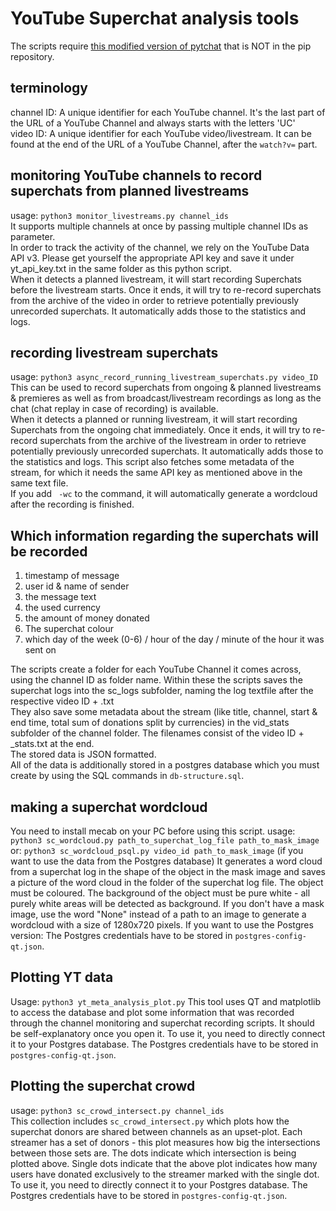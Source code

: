 # YouTube Superchat analysis tools
The scripts require [this modified version of pytchat](https://github.com/KaitoCross/pytchat) that is NOT in the pip repository.

## terminology
channel ID: A unique identifier for each YouTube channel. It's the last part of the URL of a YouTube Channel and always starts with the letters 'UC'  
video ID: A unique identifier for each YouTube video/livestream. It can be found at the end of the URL of a YouTube Channel, after the `watch?v=` part.

## monitoring YouTube channels to record superchats from planned livestreams
usage: `python3 monitor_livestreams.py channel_ids`  
It supports multiple channels at once by passing multiple channel IDs as parameter.  
In order to track the activity of the channel, we rely on the YouTube Data API v3. Please get yourself the appropriate API key and save it under yt_api_key.txt in the same folder as this python script.  
When it detects a planned livestream, it will start recording Superchats before the livestream starts. Once it ends, it will try to re-record superchats from the archive of the video in order to retrieve potentially previously unrecorded superchats. It automatically adds those to the statistics and logs.

## recording livestream superchats
usage: `python3 async_record_running_livestream_superchats.py video_ID`  
This can be used to record superchats from ongoing & planned livestreams & premieres as well as from broadcast/livestream recordings as long as the chat (chat replay in case of recording) is available.  
When it detects a planned or running livestream, it will start recording Superchats from the ongoing chat immediately. Once it ends, it will try to re-record superchats from the archive of the livestream in order to retrieve potentially previously unrecorded superchats. It automatically adds those to the statistics and logs.
This script also fetches some metadata of the stream, for which it needs the same API key as mentioned above in the same text file.  
If you add ` -wc` to the command, it will automatically generate a wordcloud after the recording is finished.

## Which information regarding the superchats will be recorded
1. timestamp of message
2. user id & name of sender
3. the message text
4. the used currency
5. the amount of money donated
6. The superchat colour
7. which day of the week (0-6) / hour of the day / minute of the hour it was sent on

The scripts create a folder for each YouTube Channel it comes across, using the channel ID as folder name. Within these the scripts saves the superchat logs into the sc_logs subfolder, naming the log textfile after the respective video ID + .txt  
They also save some metadata about the stream (like title, channel, start & end time, total sum of donations split by currencies) in the vid_stats subfolder of the channel folder. The filenames consist of the video ID + _stats.txt at the end.  
The stored data is JSON formatted.  
All of the data is additionally stored in a postgres database which you must create by using the SQL commands in `db-structure.sql`.  

## making a superchat wordcloud
You need to install mecab on your PC before using this script.
usage: `python3 sc_wordcloud.py path_to_superchat_log_file path_to_mask_image`  
or: `python3 sc_wordcloud_psql.py video_id path_to_mask_image` (if you want to use the data from the Postgres database)
It generates a word cloud from a superchat log in the shape of the object in the mask image and saves a picture of the word cloud in the folder of the superchat log file. The object must be coloured. The background of the object must be pure white - all purely white areas will be detected as background. If you don't have a mask image, use the word "None" instead of a path to an image to generate a wordcloud with a size of 1280x720 pixels.
If you want to use the Postgres version: The Postgres credentials have to be stored in `postgres-config-qt.json`.

## Plotting YT data
Usage: `python3 yt_meta_analysis_plot.py`
This tool uses QT and matplotlib to access the database and plot some information that was recorded through the channel monitoring and superchat recording scripts. It should be self-explanatory once you open it. To use it, you need to directly connect it to your Postgres database. The Postgres credentials have to be stored in `postgres-config-qt.json`.

## Plotting the superchat crowd
usage: `python3 sc_crowd_intersect.py channel_ids`  
This collection includes `sc_crowd_intersect.py` which plots how the superchat donors are shared between channels as an upset-plot. Each streamer has a set of donors - this plot measures how big the intersections between those sets are. The dots indicate which intersection is being plotted above. Single dots indicate that the above plot indicates how many users have donated exclusively to the streamer marked with the single dot. To use it, you need to directly connect it to your Postgres database. The Postgres credentials have to be stored in `postgres-config-qt.json`.
